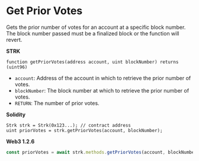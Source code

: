 # Get Prior Votes

Gets the prior number of votes for an account at a specific block number. The block number passed must be a finalized block or the function will revert.

**STRK**

```text
function getPriorVotes(address account, uint blockNumber) returns (uint96)
```

* `account`: Address of the account in which to retrieve the prior number of votes.
* `blockNumber`: The block number at which to retrieve the prior number of votes.
* `RETURN`: The number of prior votes.

**Solidity**

```text
Strk strk = Strk(0x123...); // contract address
uint priorVotes = strk.getPriorVotes(account, blockNumber);
```

**Web3 1.2.6**

```javascript
const priorVotes = await strk.methods.getPriorVotes(account, blockNumber).call();
```

